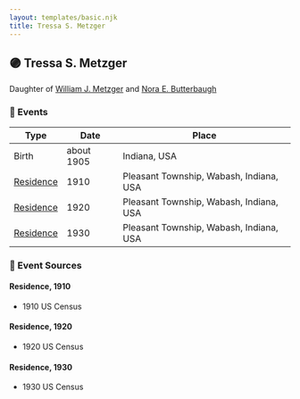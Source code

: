 ```yaml
---
layout: templates/basic.njk
title: Tressa S. Metzger
---
```

## 🟣 Tressa S. Metzger

Daughter of [William J. Metzger](/people/2/26066694) and [Nora E. Butterbaugh](/people/7/71546258)

### 📆 Events

Type | Date | Place
------ | ------ | ------
Birth | about 1905 | Indiana, USA
[Residence](#event-b56aa52b-ad6e-4676-bac0-fec860ed84d2) | 1910 | Pleasant Township, Wabash, Indiana, USA
[Residence](#event-565b3107-5222-4cdb-9048-9f4e97fab32d) | 1920 | Pleasant Township, Wabash, Indiana, USA
[Residence](#event-78bb9ae8-fc0f-4bf4-878b-063cb59aff79) | 1930 | Pleasant Township, Wabash, Indiana, USA

### 📰 Event Sources

#### <a id="event-b56aa52b-ad6e-4676-bac0-fec860ed84d2"></a> Residence, 1910
* 1910 US Census

#### <a id="event-565b3107-5222-4cdb-9048-9f4e97fab32d"></a> Residence, 1920
* 1920 US Census

#### <a id="event-78bb9ae8-fc0f-4bf4-878b-063cb59aff79"></a> Residence, 1930
* 1930 US Census
